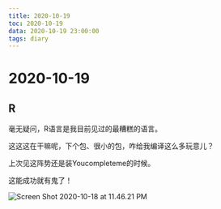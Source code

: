 ```yaml
---
title: 2020-10-19
toc: 2020-10-19
data: 2020-10-19 23:00:00
tags: diary
---
```



# 2020-10-19

## R



毫无疑问，R语言是我目前见过的最糟糕的语言。



这这这在干嘛呢，下个包、很小的包，咋给我编译这么多玩意儿？

上次见这阵势还是装Youcompleteme的时候。

这能成功就有鬼了！

![Screen Shot 2020-10-18 at 11.46.21 PM](https://tva1.sinaimg.cn/large/007S8ZIlly1gjubqty3p3j319s0u0qsk.jpg)





